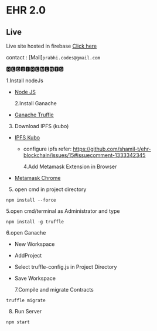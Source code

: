 # EHR 2.0

## Live

Live site hosted in firebase
[Click here](https://ehr-2-0.web.app/)

contact :
[Mail]`prabhi.codes@gmail.com`

🆁🅴🆀🆄🅸🆁🅴🅼🅴🅽🆃🆂

1.Install nodeJs

- [Node JS](https://nodejs.org/en/download/)

  2.Install Ganache

- [Ganache Truffle](https://www.trufflesuite.com/ganache)

3. Download IPFS (kubo)

- [IPFS Kubo](https://dist.ipfs.tech/#go-ipfs)

  - configure ipfs refer: https://github.com/shamil-t/ehr-blockchain/issues/15#issuecomment-1333342345

    4.Add Metamask Extension in Browser

- [Metamask Chrome](https://chrome.google.com/webstore/detail/metamask/nkbihfbeogaeaoehlefnkodbefgpgknn?hl=en-US)

5. open cmd in project directory

```
npm install --force
```

5.open cmd/terminal as Administrator and type

```
npm install -g truffle
```

6.open Ganache

- New Workspace
- AddProject
- Select truffle-config.js in Project Directory
- Save Workspace

  7.Compile and migrate Contracts

```
truffle migrate
```

8. Run Server

```
npm start
```
